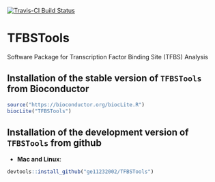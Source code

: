 [![Travis-CI Build Status](https://travis-ci.org/ge11232002/TFBSTools.svg?branch=master)](https://travis-ci.org/ge11232002/TFBSTools)

# TFBSTools
Software Package for Transcription Factor Binding Site (TFBS) Analysis

## Installation of the stable version of `TFBSTools` from Bioconductor

```R
source("https://bioconductor.org/biocLite.R")
biocLite("TFBSTools")
```

## Installation of the development version of `TFBSTools` from github

* **Mac and Linux**:

```R
devtools::install_github("ge11232002/TFBSTools")
```
